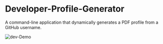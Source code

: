 # Developer-Profile-Generator
 A command-line application that dynamically generates a PDF profile from a GitHub username.

![dev-Demo](demo-gif.gif)